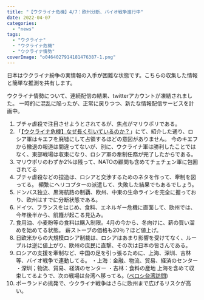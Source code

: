 ```yaml
---
title: "【ウクライナ危機】4/7：欧州分断、バイオ戦争進行中"
date: 2022-04-07
categories: 
  - "news"
tags: 
  - "ウクライナ"
  - "ウクライナ危機"
  - "ウクライナ情勢"
coverImage: "o0464027914181476387-1.png"
---
```


日本はウクライナ紛争の実情報の入手が困難な状態です。こちらの収集した情報と簡単な推測を共有します。

ウクライナ情勢について、連続配信の結果、twitterアカウントが凍結されました。 一時的に混乱に陥ったが、正常に戻りつつ、新たな情報配信サービスを計画中。

1. ブチャ虐殺で注目させようとされてるが、焦点がマリウポリである。
2. 「[【ウクライナ危機】なぜ長く引いているのか？](https://blog.loveapple.cn/news/202203179480.html)」にて、紹介した通り、ロシア軍はキエフを廃墟にして占領するほどの意図がありません。 今のキエフから撤退の報道は間違ってないが、別に、ウクライナ軍は勝利したことではなく、東部戦場は収束になり、ロシア軍の牽制任務が完了したからである。
3. マリウポリのわずか2%は残って、NATOの顧問も含めてチェチェン軍に包囲されてる
4. ブチャ虐殺などの捏造は、ロシアと交渉するためのネタを作って、牽制を図ってる。 頻繁にヘリコプターの派遣して、失敗した結果でもあるでしょう。
5. ドンバス独立、黒海航路の制覇、欧州、中東の生命ラインを完全に握っており、欧州はすでに分断状態である。
6. ドイツ、フランスをはじめ、食料、エネルギー危機に直面して、欧州では、今年後半から、飢饉が起こる見込み。
7. 食用油、小麦粉等の食料は購入制限。4月の今から、冬向けに、薪の買い溜めを始めてる状態。 薪ストーブの価格も20％？ほど値上げ。
8. 日欧米からの大規模ロシア制裁は、ロシアはあまり影響を受けてなく、ルーブルは逆に値上がり、欧州の庶民に直撃、その次は日本の皆さんである。
9. ロシアの支援を牽制など、中国の足を引っ張るために、上海、深圳、吉林等、バイオ戦争で連動してる。 ・上海：金融、物流、貿易、経済のセンター ・深圳；物流、貿易、経済のセンター ・吉林：食料の産地 上海を含めて収束してるようで、次の戦場は台湾へ移ってる。([ペロシ台湾訪問](https://www.fnn.jp/articles/-/343494))
10. ポーランドの挑発で、ウクライナ戦争はさらに欧州まで広げるリスクが高い。
